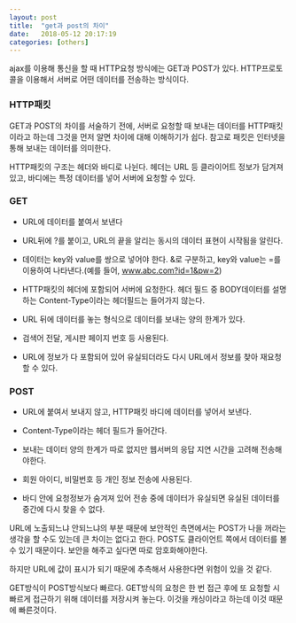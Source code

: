 ```yaml
---
layout: post
title:  "get과 post의 차이"
date:   2018-05-12 20:17:19
categories: [others]
---
```

ajax를 이용해 통신을 할 때 HTTP요청 방식에는 GET과 POST가 있다.
HTTP프로토콜을 이용해서 서버로 어떤 데이터를 전송하는 방식이다.


### HTTP패킷

GET과 POST의 차이를 서술하기 전에, 서버로 요청할 때 보내는 데이터를 HTTP패킷이라고 하는데 그것을 먼저 알면 차이에 대해 이해하기가 쉽다. 참고로 패킷은 인터넷을 통해 보내는 데이터를 의미한다.

HTTP패킷의 구조는 헤더와 바디로 나뉜다. 헤더는 URL 등 클라이어트 정보가 담겨져 있고, 바디에는 특정 데이터를 넣어 서버에 요청할 수 있다.


### GET

- URL에 데이터를 붙여서 보낸다

- URL뒤에 ?를 붙이고, URL의 끝을 알리는 동시의 데이터 표현이 시작됨을 알린다.

- 데이터는 key와 value를 쌍으로 넣어야 한다. &로 구분하고, key와 value는 =를 이용하여 나타낸다.(예를 들어, www.abc.com?id=1&pw=2)

- HTTP패킷의 헤더에 포함되어 서버에 요청한다. 헤더 필드 중 BODY데이터를 설명하는 Content-Type이라는 헤더필드는 들어가지 않는다.

- URL 뒤에 데이터를 놓는 형식으로 데이터를 보내는 양의 한계가 있다.

- 검색어 전달, 게시판 페이지 번호 등 사용된다.

- URL에 정보가 다 포함되어 있어 유실되더라도 다시 URL에서 정보를 찾아 재요청할 수 있다.


### POST

- URL에 붙여서 보내지 않고, HTTP패킷 바디에 데이터를 넣어서 보낸다.

- Content-Type이라는 헤더 필드가 들어간다.

- 보내는 데이터 양의 한계가 따로 없지만 웹서버의 응답 지연 시간을 고려해 전송해야한다.

- 회원 아이디, 비밀번호 등 개인 정보 전송에 사용된다.

- 바디 안에 요청정보가 숨겨져 있어 전송 중에 데이터가 유실되면 유실된 데이터를 중간에 다시 찾을 수 없다.


URL에 노출되느냐 안되느냐의 부분 때문에 보안적인 측면에서는 POST가 나을 꺼라는 생각을 할 수도 있는데 큰 차이는 없다고 한다. POST도 클라이언트 쪽에서 데이터를 볼 수 있기 때문이다. 보안을 해주고 싶다면 따로 암호화해야한다.

하지만 URL에 값이 표시가 되기 때문에 추측해서 사용한다면 위험이 있을 것 같다.


GET방식이 POST방식보다 빠르다.
GET방식의 요청은 한 번 접근 후에 또 요청할 시 빠르게 접근하기 위해 데이터를 저장시켜 놓는다. 이것을 캐싱이라고 하는데 이것 때문에 빠른것이다.
